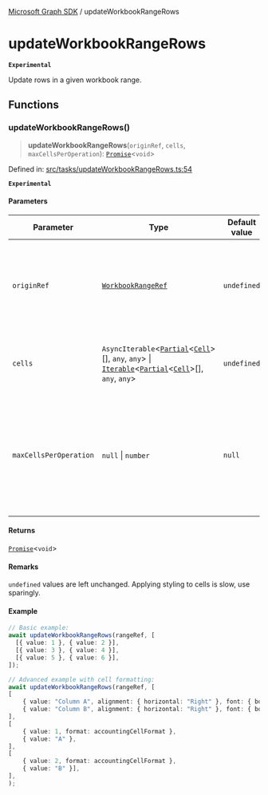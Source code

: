 [Microsoft Graph SDK](README.md) / updateWorkbookRangeRows

# updateWorkbookRangeRows

**`Experimental`**

Update rows in a given workbook range.

## Functions

### updateWorkbookRangeRows()

> **updateWorkbookRangeRows**(`originRef`, `cells`, `maxCellsPerOperation`): [`Promise`](https://developer.mozilla.org/docs/Web/JavaScript/Reference/Global_Objects/Promise)\<`void`\>

Defined in: [src/tasks/updateWorkbookRangeRows.ts:54](https://github.com/Future-Secure-AI/microsoft-graph/blob/main/src/tasks/updateWorkbookRangeRows.ts#L54)

**`Experimental`**

#### Parameters

| Parameter | Type | Default value | Description |
| ------ | ------ | ------ | ------ |
| `originRef` | [`WorkbookRangeRef`](WorkbookRange-1.md#workbookrangeref) | `undefined` | Reference to the workbook range to update. Only the upper-left cell is used as an origin point. |
| `cells` | `AsyncIterable`\<[`Partial`](https://www.typescriptlang.org/docs/handbook/utility-types.html#partialtype)\<[`Cell`](Cell.md#cell)\>[], `any`, `any`\> \| [`Iterable`](https://www.typescriptlang.org/docs/handbook/iterators-and-generators.html#iterable-interface)\<[`Partial`](https://www.typescriptlang.org/docs/handbook/utility-types.html#partialtype)\<[`Cell`](Cell.md#cell)\>[], `any`, `any`\> | `undefined` | Array of arrays of cells to update in the specified range. |
| `maxCellsPerOperation` | `null` \| `number` | `null` | Prescribe max cells to retrieve per operation. `null` automatically determines value. DO NOT SET EXCEPT FOR ADVANCED TUNING. |

#### Returns

[`Promise`](https://developer.mozilla.org/docs/Web/JavaScript/Reference/Global_Objects/Promise)\<`void`\>

#### Remarks

`undefined` values are left unchanged. Applying styling to cells is slow, use sparingly.

#### Example

```ts
// Basic example:
await updateWorkbookRangeRows(rangeRef, [
  [{ value: 1 }, { value: 2 }],
  [{ value: 3 }, { value: 4 }],
  [{ value: 5 }, { value: 6 }],
]);

// Advanced example with cell formatting:
await updateWorkbookRangeRows(rangeRef, [
[
	{ value: "Column A", alignment: { horizontal: "Right" }, font: { bold: true, color: "#ffffff" as Color }, fill: { color: "#000000" as Color } },
	{ value: "Column B", alignment: { horizontal: "Right" }, font: { bold: true, color: "#ffffff" as Color }, fill: { color: "#000000" as Color } },
],
[
	{ value: 1, format: accountingCellFormat },
	{ value: "A" },
],
[
	{ value: 2, format: accountingCellFormat },
	{ value: "B" }],
],
);
```
